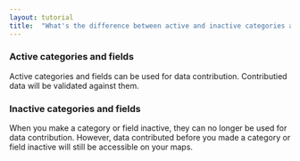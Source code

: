 ```yaml
---
layout: tutorial
title:  "What's the difference between active and inactive categories and fields?"
---
```


### Active categories and fields

Active categories and fields can be used for data contribution. Contributied data will be validated against them.

### Inactive categories and fields

When you make a category or field inactive, they can no longer be used for data contribution. However, data contributed before you made a category or field inactive will still be accessible on your maps.
